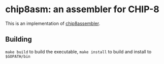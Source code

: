 # chip8asm: an assembler for CHIP-8
This is an implementation of [chip8assembler](https://github.com/craigthomas/Chip8Assembler).

## Building
`make build` to build the executable, `make install` to build and install to `$GOPATH/bin`